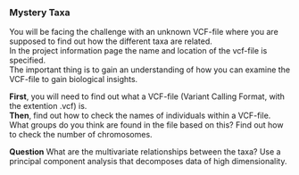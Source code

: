 ### Mystery	Taxa
You	will	be	facing	the	challenge	with	an	unknown	VCF-file	where	you	are	supposed	to	find	out	how	the	different	taxa	are	related.   
In	the	project information	page	the name	and	location	of	the	vcf-file	is	specified.  
The	important	thing	is	to	gain	an	understanding	of	how	you	can	examine	the	VCF-file	to	gain	biological	insights. 

**First**,	you	will	need	to	find	out	what	a	VCF-file	(Variant	Calling	Format,	with	the	extention	.vcf) is.  
**Then**,	find	out	how	to	check	the	names	of	individuals	within	a	VCF-file.	What	groups	do	you	think	are	found	in	the	file	based	on	this? Find	out	how	to	check	the	number	of	chromosomes.

**Question**
What	are	the	multivariate	relationships	between	the	taxa?	Use	a	principal	component	analysis that	decomposes	data	of	high	dimensionality.   
